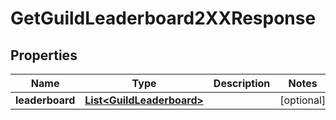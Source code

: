 

# GetGuildLeaderboard2XXResponse


## Properties

| Name | Type | Description | Notes |
|------------ | ------------- | ------------- | -------------|
|**leaderboard** | [**List&lt;GuildLeaderboard&gt;**](GuildLeaderboard.md) |  |  [optional] |



